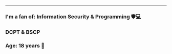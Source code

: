 

---



### I'm a fan of: Information Security & Programming 🛡️💻
### DCPT & BSCP
### Age: 18 years  🎉



